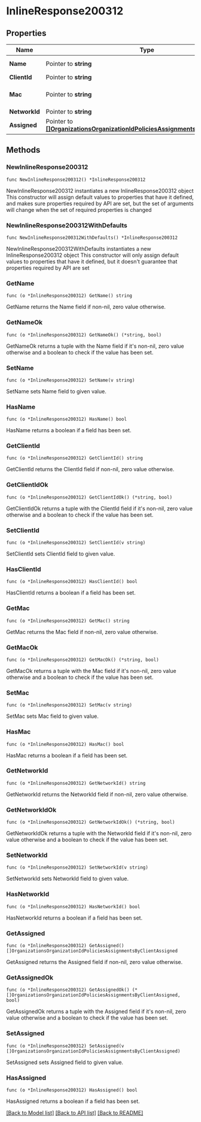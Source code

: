 # InlineResponse200312

## Properties

Name | Type | Description | Notes
------------ | ------------- | ------------- | -------------
**Name** | Pointer to **string** | Name of client | [optional] 
**ClientId** | Pointer to **string** | ID of client | [optional] 
**Mac** | Pointer to **string** | MAC address of client | [optional] 
**NetworkId** | Pointer to **string** | NetworkID | [optional] 
**Assigned** | Pointer to [**[]OrganizationsOrganizationIdPoliciesAssignmentsByClientAssigned**](OrganizationsOrganizationIdPoliciesAssignmentsByClientAssigned.md) | Assigned policies | [optional] 

## Methods

### NewInlineResponse200312

`func NewInlineResponse200312() *InlineResponse200312`

NewInlineResponse200312 instantiates a new InlineResponse200312 object
This constructor will assign default values to properties that have it defined,
and makes sure properties required by API are set, but the set of arguments
will change when the set of required properties is changed

### NewInlineResponse200312WithDefaults

`func NewInlineResponse200312WithDefaults() *InlineResponse200312`

NewInlineResponse200312WithDefaults instantiates a new InlineResponse200312 object
This constructor will only assign default values to properties that have it defined,
but it doesn't guarantee that properties required by API are set

### GetName

`func (o *InlineResponse200312) GetName() string`

GetName returns the Name field if non-nil, zero value otherwise.

### GetNameOk

`func (o *InlineResponse200312) GetNameOk() (*string, bool)`

GetNameOk returns a tuple with the Name field if it's non-nil, zero value otherwise
and a boolean to check if the value has been set.

### SetName

`func (o *InlineResponse200312) SetName(v string)`

SetName sets Name field to given value.

### HasName

`func (o *InlineResponse200312) HasName() bool`

HasName returns a boolean if a field has been set.

### GetClientId

`func (o *InlineResponse200312) GetClientId() string`

GetClientId returns the ClientId field if non-nil, zero value otherwise.

### GetClientIdOk

`func (o *InlineResponse200312) GetClientIdOk() (*string, bool)`

GetClientIdOk returns a tuple with the ClientId field if it's non-nil, zero value otherwise
and a boolean to check if the value has been set.

### SetClientId

`func (o *InlineResponse200312) SetClientId(v string)`

SetClientId sets ClientId field to given value.

### HasClientId

`func (o *InlineResponse200312) HasClientId() bool`

HasClientId returns a boolean if a field has been set.

### GetMac

`func (o *InlineResponse200312) GetMac() string`

GetMac returns the Mac field if non-nil, zero value otherwise.

### GetMacOk

`func (o *InlineResponse200312) GetMacOk() (*string, bool)`

GetMacOk returns a tuple with the Mac field if it's non-nil, zero value otherwise
and a boolean to check if the value has been set.

### SetMac

`func (o *InlineResponse200312) SetMac(v string)`

SetMac sets Mac field to given value.

### HasMac

`func (o *InlineResponse200312) HasMac() bool`

HasMac returns a boolean if a field has been set.

### GetNetworkId

`func (o *InlineResponse200312) GetNetworkId() string`

GetNetworkId returns the NetworkId field if non-nil, zero value otherwise.

### GetNetworkIdOk

`func (o *InlineResponse200312) GetNetworkIdOk() (*string, bool)`

GetNetworkIdOk returns a tuple with the NetworkId field if it's non-nil, zero value otherwise
and a boolean to check if the value has been set.

### SetNetworkId

`func (o *InlineResponse200312) SetNetworkId(v string)`

SetNetworkId sets NetworkId field to given value.

### HasNetworkId

`func (o *InlineResponse200312) HasNetworkId() bool`

HasNetworkId returns a boolean if a field has been set.

### GetAssigned

`func (o *InlineResponse200312) GetAssigned() []OrganizationsOrganizationIdPoliciesAssignmentsByClientAssigned`

GetAssigned returns the Assigned field if non-nil, zero value otherwise.

### GetAssignedOk

`func (o *InlineResponse200312) GetAssignedOk() (*[]OrganizationsOrganizationIdPoliciesAssignmentsByClientAssigned, bool)`

GetAssignedOk returns a tuple with the Assigned field if it's non-nil, zero value otherwise
and a boolean to check if the value has been set.

### SetAssigned

`func (o *InlineResponse200312) SetAssigned(v []OrganizationsOrganizationIdPoliciesAssignmentsByClientAssigned)`

SetAssigned sets Assigned field to given value.

### HasAssigned

`func (o *InlineResponse200312) HasAssigned() bool`

HasAssigned returns a boolean if a field has been set.


[[Back to Model list]](../README.md#documentation-for-models) [[Back to API list]](../README.md#documentation-for-api-endpoints) [[Back to README]](../README.md)


